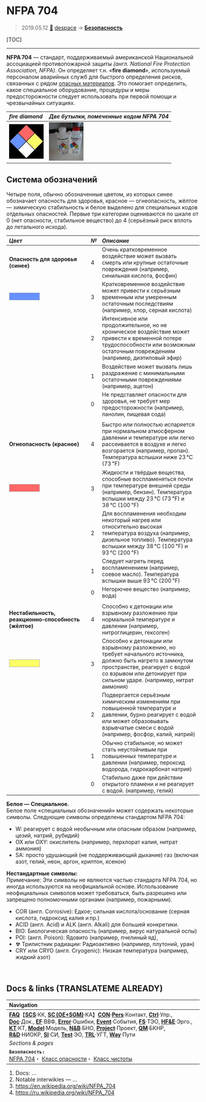 # NFPA 704
> 2019.05.12 [🚀](../index/index.md) [despace](index.md) → **[Безопасность](qm.md)**

[TOC]

---

**NFPA 704** — стандарт, поддерживаемый американской Национальной ассоциацией противопожарной защиты *(англ. National Fire Protection Association, NFPA)*. Он определяет т.н. «**fire diamond**», используемый персоналом аварийных служб для быстрого определения рисков, связанных с рядом [опасных материалов](qm.md). Это помогает определить, какое специальное оборудование, процедуры и меры предосторожности следует использовать при первой помощи и чрезвычайных ситуациях.

|*fire diamond*|*Две бутылки, помеченные кодом NFPA 704*|
|:--|:--|
|[![](f/safety/nfpa_704_thumb.jpg)](f/safety/nfpa_704.png)|[![](f/safety/nalgene_bottles_thumb.jpg)](f/safety/nalgene_bottles.jpg)|



## Система обозначений
Четыре поля, обычно обозначенные цветом, из которых синее обозначает опасность для здоровья, красное — огнеопасность, жёлтое — химическую стабильность и белое выделено для специальных кодов отдельных опасностей. Первые три категории оцениваются по шкале от 0 (нет опасности, стабильное вещество) до 4 (серьёзный риск вплоть до летального исхода).

|*Цвет*|*№*|*Описание*|
|:--|:--|:--|
|**Опасность для здоровья (синее)**|4|Очень кратковременное воздействие может вызвать смерть или крупные остаточные повреждения (например, синильная кислота, фосфин)|
|![](f/safety/nfpa_704_blue.png)|3|Кратковременное воздействие может привести к серьёзным временным или умеренным остаточным последствиям (например, хлор, серная кислота)|
| |2|Интенсивное или продолжительное, но не хроническое воздействие может привести к временной потере трудоспособности или возможным остаточным повреждениям (например, диэтиловый эфир)|
| |1|Воздействие может вызвать лишь раздражение с минимальными остаточными повреждениями (например, ацетон)|
| |0|Не представляет опасности для здоровья, не требует мер предосторожности (например, ланолин, пищевая сода)|
| | | |
|**Огнеопасность (красное)**|4|Быстро или полностью испаряется при нормальном атмосферном давлении и температуре или легко рассеивается в воздухе и легко возгорается (например, пропан). Температура вспышки ниже 23 ℃ (73 ℉)|
|![](f/safety/nfpa_704_red.png)|3|Жидкости и твёрдые вещества, способные воспламеняться почти при температуре внешней среды (например, бензин). Температура вспышки между 23 ℃ (73 ℉) и 38 ℃ (100 ℉)|
| |2|Для воспламенения необходим некоторый нагрев или относительно высокая температура воздуха (например, дизельное топливо). Температура вспышки между 38 ℃ (100 ℉) и 93 ℃ (200 ℉)|
| |1|Следует нагреть перед воспламенением (например, соевое масло). Температура вспышки выше 93 ℃ (200 ℉)|
| |0|Негорючее вещество (например, вода)|
| | | |
|**Нестабильность, реакционно‑способность (жёлтое)**|4|Способно к детонации или взрывному разложению при нормальной температуре и давлении (например, нитроглицерин, гексоген)|
|![](f/safety/nfpa_704_yellow.png)|3|Способно к детонации или взрывному разложению, но требует начального источника, должно быть нагрето в замкнутом пространстве, реагирует с водой со взрывом или детонирует при сильном ударе. (например, нитрат аммония)|
| |2|Подвергается серьёзным химическим изменениям при повышенной температуре и давлении, бурно реагирует с водой или может образовывать взрывчатые смеси с водой (например, фосфор, калий, натрий)|
| |1|Обычно стабильное, но может стать неустойчивым при повышенных температуре и давлении (например, пероксид водорода, гидрокарбонат натрия)|
| |0|Стабильно даже при действии открытого пламени и не реагирует с водой. (например, гелий)|

**Белое — Специальное.**  
Белое поле «специальных обозначений» может содержать некоторые символы. Следующие символы определены стандартом NFPA 704:

   - W: реагирует с водой необычным или опасным образом (например, цезий, натрий, рубидий)
   - OX или OXY: окислитель (например, перхлорат калия, нитрат аммония)
   - SA: просто удушающий (не поддерживающий дыхание) газ (включая азот, гелий, неон, аргон, криптон, ксенон)

**Нестандартные символы:**  
Примечание: Эти символы не являются частью стандарта NFPA 704, но иногда используются на неофициальной основе. Использование неофициальных символов может требоваться, быть разрешено или запрещено полномочными органами (например, пожарными).
   - COR (англ. Corrosive): Едкое; сильная кислота/основание (серная кислота, гидроксид калия и пр.)
   - ACID (англ. Acid) и ALK (англ. Alkali) для большей конкретики.
   - BIO: Биологическая опасность (например, вирус натуральной оспы)
   - POI: (англ. Poison): Ядовито (например, пчелиный яд),
   - ☢ Трилистник радиации: Радиоактивно (например, плутоний, уран)
   - CRY или CRYO (англ. Cryogenic): Низкая температура (например, жидкий азот)



<p style="page-break-after:always"> </p>

## Docs & links (TRANSLATEME ALREADY)
|Navigation|
|:--|
|**[FAQ](faq.md)**【**[SCS](scs.md)**·КК, **[SC (OE+SGM)](sc.md)**·КА】**[CON](contact.md)·[Pers](person.md)**·Контакт, **[Ctrl](control.md)**·Упр., **[Doc](doc.md)**·Док., **[EF](ef.md)**·ВВФ, **[Error](error.md)**·Ошибки, **[Event](event.md)**·События, **[FS](fs.md)**·ТЭО, **[HF&E](hfe.md)**·Эрго., **[KT](kt.md)**·КТ, **[Model](model.md)**·Модель, **[N&B](nnb.md)**·БНО, **[Project](project.md)**·Проект, **[QM](qm.md)**·БКНР, **[R&D](rnd.md)**·НИОКР, **[SI](si.md)**·СИ, **[Test](test.md)**·ЭО, **[TRL](trl.md)**·УГТ, **[Way](way.md)**·Пути|
|*Sections & pages*|
|**`Безопасность:`**<br> [NFPA 704](nfpa_704.md)・ [Класс опасности](danger_goods.md)・ [Класс чистоты](clean_lvl.md)|

   1. Docs: …
   1. Notable interwikies — …
   1. <https://en.wikipedia.org/wiki/NFPA_704>
   1. <https://ru.wikipedia.org/wiki/NFPA_704>

